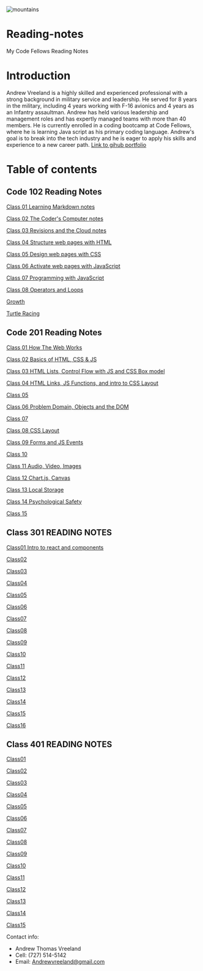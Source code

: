 ![mountains](https://user-images.githubusercontent.com/122303931/211586989-2095755b-9fec-4f7e-a665-4afc73cecd36.jpg)

# Reading-notes

My Code Fellows Reading Notes

# Introduction

Andrew Vreeland is a highly skilled and experienced professional with a strong background in military service and leadership. He served for 8 years in the military, including 4 years working with F-16 avionics and 4 years as an Infantry assaultman. Andrew has held various leadership and management roles and has expertly managed teams with more than 40 members. He is currently enrolled in a coding bootcamp at Code Fellows, where he is learning Java script as his primary coding language. Andrew's goal is to break into the tech industry and he is eager to apply his skills and experience to a new career path.
[Link to gihub portfolio](https://github.com/AndrewVreeland)

# Table of contents

## Code 102 Reading Notes

[Class 01 Learning Markdown notes](class102/class1.md)

[Class 02 The Coder's Computer notes](class102/class2.md)

[Class 03 Revisions and the Cloud notes](class102/class3.md)

[Class 04 Structure web pages with HTML](class102/class4.md)

[Class 05 Design web pages with CSS](class102/class5.md)

[Class 06 Activate web pages with JavaScript](class102/class6.md)

[Class 07 Programming with JavaScript](class102/class7.md)

[Class 08 Operators and Loops](class102/class8.md)

[Growth](Growth.md)

[Turtle Racing](https://andrewvreeland.github.io/turtle_race/)

## Code 201 Reading Notes

[Class 01 How The Web Works](class201/class1.md)

[Class 02 Basics of HTML, CSS & JS](class201/class2.md)

[Class 03 HTML Lists, Control Flow with JS and CSS Box model](class201/class3.md)

[Class 04 HTML Links, JS Functions, and intro to CSS Layout](class201/class4.md)

[Class 05](class201/class5.md)

[Class 06 Problem Domain, Objects and the DOM](class201/class6.md)

[Class 07](class201/class7.md)

[Class 08 CSS Layout](class201/class8.md)

[Class 09 Forms and JS Events](class201/class9.md)

[Class 10](class201/class10.md)

[Class 11  Audio, Video, Images](class201/class11.md)

[Class 12  Chart.js, Canvas](class201/class12.md)

[Class 13 Local Storage](class201/class13.md)

[Class 14 Psychological Safety](class201/class14.md)

[Class 15](class201/class15.md)

## Class 301 READING NOTES

[Class01 Intro to react and components](class201/class1.md)

[Class02](class301/class2.md)

[Class03](class301/class3.md)

[Class04](class301/class4.md)

[Class05](class301/class5.md)

[Class06](class301/class6.md)

[Class07](class301/class7.md)

[Class08](class301/class8.md)

[Class09](class301/class9.md)

[Class10](class301/class10.md)

[Class11](class301/class11.md)

[Class12](class301/class12.md)

[Class13](class301/class13.md)

[Class14](class301/class14.md)

[Class15](class301/class15.md)

[Class16](class301/class16.md)

## Class 401 READING NOTES

[Class01 ](class401/class1.md)

[Class02](class401/class2.md)

[Class03](class401/class3.md)

[Class04](class401/class4.md)

[Class05](class401/class5.md)

[Class06](class401/class6.md)

[Class07](class401/class7.md)

[Class08](class401/class8.md)

[Class09](class401/class9.md)

[Class10](class401/class10.md)

[Class11](class401/class11.md)

[Class12](class401/class12.md)

[Class13](class401/class13.md)

[Class14](class401/class14.md)

[Class15](class401/class15.md)

Contact info:

- Andrew Thomas Vreeland
- Cell: (727) 514-5142
- Email: Andrewvreeland@gmail.com
